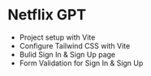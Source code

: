 # Netflix GPT

- Project setup with Vite
- Configure Tailwind CSS with Vite
- Bulid Sign In & Sign Up page
- Form Validation for Sign In & Sign Up
